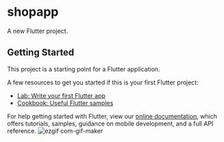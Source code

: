 # shopapp

A new Flutter project.

## Getting Started

This project is a starting point for a Flutter application.

A few resources to get you started if this is your first Flutter project:

- [Lab: Write your first Flutter app](https://flutter.dev/docs/get-started/codelab)
- [Cookbook: Useful Flutter samples](https://flutter.dev/docs/cookbook)

For help getting started with Flutter, view our
[online documentation](https://flutter.dev/docs), which offers tutorials,
samples, guidance on mobile development, and a full API reference.
![ezgif com-gif-maker](https://user-images.githubusercontent.com/80249504/140459092-3ebf490b-a2a4-40f8-8196-0e510fd65b58.gif)
